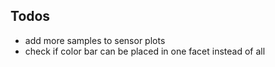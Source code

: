 ## Todos

* add more samples to sensor plots
* check if color bar can be placed in one facet instead of all
